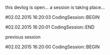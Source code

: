 this devlog is open... a session is taking place...

#02.02.2015 16:20:03 CodingSession::BEGIN

#02.02.2015 16:20:01 CodingSession::END

previous session

#02.02.2015 16:20:00 CodingSession::BEGIN
